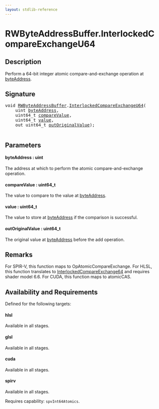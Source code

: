 ```yaml
---
layout: stdlib-reference
---
```


# RWByteAddressBuffer\.InterlockedCompareExchangeU64

## Description

Perform a 64-bit integer atomic compare-and-exchange operation at <span class='code'><a href="interlockedcompareexchangeu64-0biq.html#decl-byteAddress" class="code_param">byteAddress</a></span>.



## Signature 

<pre>
<span class="code_keyword">void</span> <a href="../types/rwbyteaddressbuffer-0126d/index.html" class="code_type">RWByteAddressBuffer</a>.<a href="interlockedcompareexchangeu64-0biq.html">InterlockedCompareExchangeU64</a>(
    <span class="code_keyword">uint</span> <a href="interlockedcompareexchangeu64-0biq.html#decl-byteAddress" class="code_param">byteAddress</a>,
    uint64_t <a href="interlockedcompareexchangeu64-0biq.html#decl-compareValue" class="code_param">compareValue</a>,
    uint64_t <a href="interlockedcompareexchangeu64-0biq.html#decl-value" class="code_param">value</a>,
    <span class="code_keyword">out</span> uint64_t <a href="interlockedcompareexchangeu64-0biq.html#decl-outOriginalValue" class="code_param">outOriginalValue</a>);

</pre>

## Parameters

####  <a id="decl-byteAddress"></a>byteAddress  : uint
The address at which to perform the atomic compare-and-exchange operation.

####  <a id="decl-compareValue"></a>compareValue  : uint64\_t
The value to compare to the value at <span class='code'><a href="interlockedcompareexchangeu64-0biq.html#decl-byteAddress" class="code_param">byteAddress</a></span>.

####  <a id="decl-value"></a>value  : uint64\_t
The value to store at <span class='code'><a href="interlockedcompareexchangeu64-0biq.html#decl-byteAddress" class="code_param">byteAddress</a></span> if the comparison is successful.

####  <a id="decl-outOriginalValue"></a>outOriginalValue  : uint64\_t
The original value at <span class='code'><a href="interlockedcompareexchangeu64-0biq.html#decl-byteAddress" class="code_param">byteAddress</a></span> before the add operation.


## Remarks
For SPIR-V, this function maps to <span class='code'>OpAtomicCompareExchange</span>. For HLSL, this function
translates to <span class='code'><a href=".html">InterlockedCompareExchange64</a></span> and requires shader model 6.6.
For CUDA, this function maps to <span class='code'>atomicCAS</span>.


## Availability and Requirements

Defined for the following targets:

#### hlsl
Available in all stages.

#### glsl
Available in all stages.

#### cuda
Available in all stages.

#### spirv
Available in all stages.

Requires capability: `spvInt64Atomics`.


